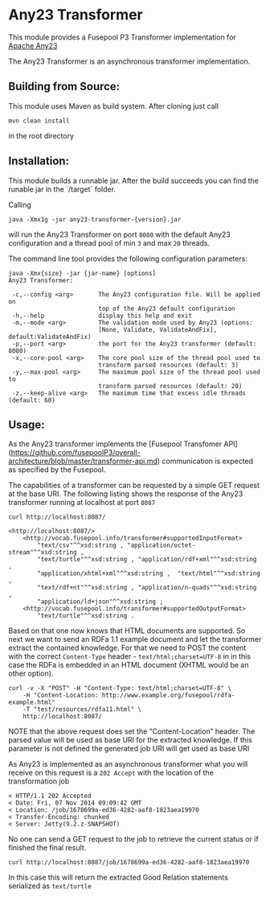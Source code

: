 Any23 Transformer
=================

This module provides a Fusepool P3 Transformer implementation for 
[Apache Any23](http://any23.apache.org)

The Any23 Transformer is an asynchronous transformer implementation.

Building from Source:
---------------------

This module uses Maven as build system. After cloning just call

    mvn clean install

in the root directory


Installation:
-----

This module builds a runnable jar. After the build succeeds you can find the
runable jar in the ´/target´ folder.

Calling

    java -Xmx1g -jar any23-transformer-{version}.jar

will run the Any23 Transformer on port `8080` with the default Any23 configuration
and a thread pool of min `3` and max `20` threads.

The command line tool provides the following configuration parameters:

    java -Xmx{size} -jar {jar-name} [options]
    Any23 Transformer:
    
     -c,--config <arg>       The Any23 configuration file. Will be applied on
                             top of the Any23 default configuration
     -h,--help               display this help and exit
     -m,--mode <arg>         The validation mode used by Any23 (options:
                             [None, Validate, ValidateAndFix], default:ValidateAndFix)
     -p,--port <arg>         the port for the Any23 transformer (default: 8080)
     -x,--core-pool <arg>    The core pool size of the thread pool used to
                             transform parsed resources (default: 3)
     -y,--max-pool <arg>     The maximum pool size of the thread pool used to
                             transform parsed resources (default: 20)
     -z,--keep-alive <arg>   The maximum time that excess idle threads (default: 60)

Usage:
-----

As the Any23 transformer implements the [Fusepool Transfomer API]
(https://github.com/fusepoolP3/overall-architecture/blob/master/transformer-api.md) 
communication is expected as specified by the Fusepool.

The capabilities of a transformer can be requested by a simple GET request at 
the base URI. The following listing shows the response of the Any23 transformer 
running at localhost at port `8087`

    curl http://localhost:8087/

    <http://localhost:8087/>
        <http://vocab.fusepool.info/transformer#supportedInputFormat>
            "text/csv"^^xsd:string , "application/octet-stream"^^xsd:string ,
            "text/turtle"^^xsd:string , "application/rdf+xml"^^xsd:string ,
            "application/xhtml+xml"^^xsd:string ,  "text/html"^^xsd:string ,
            "text/rdf+nt"^^xsd:string , "application/n-quads"^^xsd:string ,
            "application/ld+json"^^xsd:string ;
        <http://vocab.fusepool.info/transformer#supportedOutputFormat>
            "text/turtle"^^xsd:string .

Based on that one now knows that HTML documents are supported. So next we want 
to send an RDFa 1.1 example document and let the transformer extract the 
contained knowledge. For that we need to POST the content with the correct
`Content-Type` header - `text/html;charset=UTF-8` in in this case the 
RDFa is embedded in an HTML document (XHTML would be an other option). 

    curl -v -X "POST" -H "Content-Type: text/html;charset=UTF-8" \
        -H "Content-Location: http://www.example.org/fusepool/rdfa-example.html" 
        -T "test/resources/rdfa11.html" \
        http://localhost:8087/

NOTE that the above request does set the “Content-Location” header. The parsed 
value will be used as base URI for the extracted knowledge. If this parameter 
is not defined the generated job URI will get used as base URI

As Any23 is implemented as an asynchronous transformer what you will receive on 
this request is a `202 Accept` with the location of the transformation job

    < HTTP/1.1 202 Accepted
    < Date: Fri, 07 Nov 2014 09:09:42 GMT
    < Location: /job/1678699a-ed36-4282-aaf8-1823aea19970
    < Transfer-Encoding: chunked
    < Server: Jetty(9.2.z-SNAPSHOT)

No one can send a GET request to the job to retrieve the current status or if 
finished the final result.

    curl http://localhost:8087/job/1678699a-ed36-4282-aaf8-1823aea19970

In this case this will return the extracted Good Relation statements 
serialized as `text/turtle`

